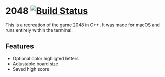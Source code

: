 # 2048 [![Build Status](https://travis-ci.com/StevenSeiden/Robot-Simulator-CodeWorld.svg?token=vYeTv5uYroLxQm6bWe5a&branch=master)](https://travis-ci.com/StevenSeiden/Robot-Simulator-CodeWorld)

This is a recreation of the game 2048 in C++.  It was made for macOS and runs entirely within the terminal.


## Features

* Optional color highligted letters
* Adjustable board size
* Saved high score
